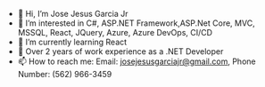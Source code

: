 - 👋 Hi, I’m Jose Jesus Garcia Jr
- 👀 I’m interested in C#, ASP.NET Framework,ASP.Net Core, MVC, MSSQL, React, JQuery, Azure, Azure DevOps, CI/CD
- 🌱 I’m currently learning React
- 💞️ Over 2 years of work experience as a .NET Developer
- 📫 How to reach me: Email: josejesusgarciajr@gmail.com, Phone Number: (562) 966-3459

<!---
josejesusgarciajr/josejesusgarciajr is a ✨ special ✨ repository because its `README.md` (this file) appears on your GitHub profile.
You can click the Preview link to take a look at your changes.
--->
